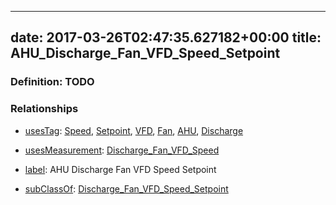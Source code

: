 
---
date: 2017-03-26T02:47:35.627182+00:00
title: AHU_Discharge_Fan_VFD_Speed_Setpoint
---
### Definition: TODO

### Relationships

* [usesTag](https://brickschema.org/schema/1.0/BrickFrame#usesTag): [Speed](https://brickschema.org/schema/1.0/BrickTag#Speed), [Setpoint](https://brickschema.org/schema/1.0/BrickTag#Setpoint), [VFD](https://brickschema.org/schema/1.0/BrickTag#VFD), [Fan](https://brickschema.org/schema/1.0/BrickTag#Fan), [AHU](https://brickschema.org/schema/1.0/BrickTag#AHU), [Discharge](https://brickschema.org/schema/1.0/BrickTag#Discharge)

* [usesMeasurement](https://brickschema.org/schema/1.0/BrickFrame#usesMeasurement): [Discharge_Fan_VFD_Speed](https://brickschema.org/schema/1.0/Brick#Discharge_Fan_VFD_Speed)

* [label](http://www.w3.org/2000/01/rdf-schema#label): AHU Discharge Fan VFD Speed Setpoint

* [subClassOf](http://www.w3.org/2000/01/rdf-schema#subClassOf): [Discharge_Fan_VFD_Speed_Setpoint](https://brickschema.org/schema/1.0/Brick#Discharge_Fan_VFD_Speed_Setpoint)
